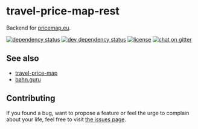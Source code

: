 # travel-price-map-rest

Backend for [pricemap.eu](https://github.com/juliuste/travel-price-map/).

[![dependency status](https://img.shields.io/david/juliuste/travel-price-map-rest.svg)](https://david-dm.org/juliuste/travel-price-map-rest)
[![dev dependency status](https://img.shields.io/david/dev/juliuste/travel-price-map-rest.svg)](https://david-dm.org/juliuste/travel-price-map-rest#info=devDependencies)
[![license](https://img.shields.io/github/license/juliuste/travel-price-map-rest.svg?style=flat)](LICENSE)
[![chat on gitter](https://badges.gitter.im/juliuste.svg)](https://gitter.im/juliuste)


## See also

- [travel-price-map](https://github.com/juliuste/travel-price-map)
- [bahn.guru](https://github.com/juliuste/bahn.guru)

## Contributing

If you found a bug, want to propose a feature or feel the urge to complain about your life, feel free to visit [the issues page](https://github.com/juliuste/travel-price-map-rest/issues).
